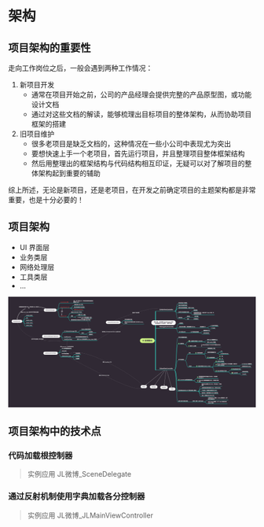 # 架构

## 项目架构的重要性

走向工作岗位之后，一般会遇到两种工作情况：

1. 新项目开发
   - 通常在项目开始之前，公司的产品经理会提供完整的产品原型图，或功能设计文档
   - 通过对这些文档的解读，能够梳理出目标项目的整体架构，从而协助项目框架的搭建
2. 旧项目维护
   - 很多老项目是缺乏文档的，这种情况在一些小公司中表现尤为突出
   - 要想快速上手一个老项目，首先运行项目，并且整理项目整体框架结构
   - 然后用整理出的框架结构与代码结构相互印证，无疑可以对了解项目的整体架构起到重要的辅助

综上所述，无论是新项目，还是老项目，在开发之前确定项目的主题架构都是非常重要，也是十分必要的！

## 项目架构

- UI 界面层
- 业务类层
- 网络处理层
- 工具类层
- ...

![微博架构](项目.ftd/微博架构.png)



## 项目架构中的技术点

### 代码加载根控制器

> 实例应用
> 	JL微博_SceneDelegate

### 通过反射机制使用字典加载各分控制器

> 实例应用
> 	JL微博_JLMainViewController